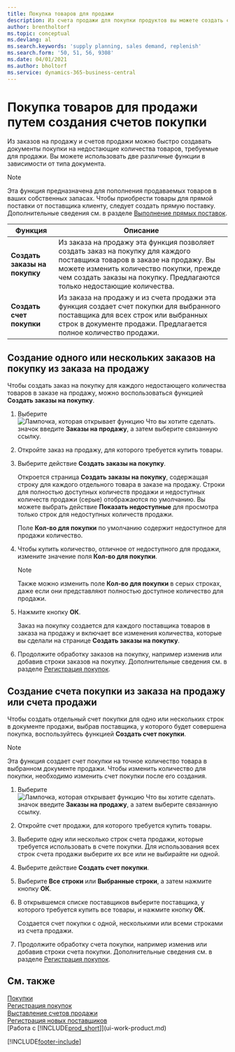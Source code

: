 ```yaml
---
title: Покупка товаров для продажи
description: Из счета продажи для покупки продуктов вы можете создать счет покупки для поставщика.
author: brentholtorf
ms.topic: conceptual
ms.devlang: al
ms.search.keywords: 'supply planning, sales demand, replenish'
ms.search.form: '50, 51, 56, 9308'
ms.date: 04/01/2021
ms.author: bholtorf
ms.service: dynamics-365-business-central
---
```

# Покупка товаров для продажи путем создания счетов покупки

Из заказов на продажу и счетов продажи можно быстро создавать документы покупки на недостающие количества товаров, требуемые для продажи. Вы можете использовать две различные функции в зависимости от типа документа.

> [!Note]
> Эта функция предназначена для пополнения продаваемых товаров в ваших собственных запасах. Чтобы приобрести товары для прямой поставки от поставщика клиенту, следует создать прямую поставку. Дополнительные сведения см. в разделе [Выполнение прямых поставок](sales-how-drop-shipment.md).   

|Функция|Описание|
|--------|-----------|
|**Создать заказы на покупку**|Из заказа на продажу эта функция позволяет создать заказ на покупку для каждого поставщика товаров в заказе на продажу. Вы можете изменить количество покупки, прежде чем создать заказы на покупку. Предлагаются только недостающие количества.
|**Создать счет покупки**|Из заказа на продажу и из счета продажи эта функция создает счет покупки для выбранного поставщика для всех строк или выбранных строк в документе продажи. Предлагается полное количество продажи.|

## Создание одного или нескольких заказов на покупку из заказа на продажу
Чтобы создать заказ на покупку для каждого недостающего количества товаров в заказе на продажу, можно воспользоваться функцией **Создать заказы на покупку**.

1. Выберите ![Лампочка, которая открывает функцию Что вы хотите сделать.](media/ui-search/search_small.png "Что вы хотите сделать") значок введите **Заказы на продажу**, а затем выберите связанную ссылку.
2. Откройте заказ на продажу, для которого требуется купить товары.
3. Выберите действие **Создать заказы на покупку**.

    Откроется страница **Создать заказы на покупку**, содержащая строку для каждого отдельного товара в заказе на продажу. Строки для полностью доступных количеств продажи и недоступных количеств продажи (серые) отображаются по умолчанию. Вы можете выбрать действие **Показать недоступные** для просмотра только строк для недоступных количеств продажи.

    Поле **Кол-во для покупки** по умолчанию содержит недоступное для продажи количество.
4. Чтобы купить количество, отличное от недоступного для продажи, измените значение поля **Кол-во для покупки**.

    > [!NOTE]  
    >   Также можно изменить поле **Кол-во для покупки** в серых строках, даже если они представляют полностью доступное количество для продажи.
5. Нажмите кнопку **ОК**.

    Заказ на покупку создается для каждого поставщика товаров в заказа на продажу и включает все изменения количества, которые вы сделали на странице **Создать заказы на покупку**.
7. Продолжите обработку заказов на покупку, например изменив или добавив строки заказов на покупку. Дополнительные сведения см. в разделе [Регистрация покупок](purchasing-how-record-purchases.md).


## Создание счета покупки из заказа на продажу или счета продажи
Чтобы создать отдельный счет покупки для одно или нескольких строк в документе продажи, выбрав поставщика, у которого будет совершена покупка, воспользуйтесь функцией **Создать счет покупки**.

> [!NOTE]  
>   Эта функция создает счет покупки на точное количество товара в выбранном документе продажи. Чтобы изменить количество для покупки, необходимо изменить счет покупки после его создания.  

1. Выберите ![Лампочка, которая открывает функцию Что вы хотите сделать.](media/ui-search/search_small.png "Что вы хотите сделать") значок введите **Заказы на продажу**, а затем выберите связанную ссылку.
2. Откройте счет продажи, для которого требуется купить товары.
3. Выберите одну или несколько строк счета продажи, которые требуется использовать в счете покупки. Для использования всех строк счета продажи выберите их все или не выбирайте ни одной.
4. Выберите действие **Создать счет покупки**.
5. Выберите **Все строки** или **Выбранные строки**, а затем нажмите кнопку **ОК**.  
6. В открывшемся списке поставщиков выберите поставщика, у которого требуется купить все товары, и нажмите кнопку **ОК**.

    Создается счет покупки с одной, несколькими или всеми строками из счета продажи.
7. Продолжите обработку счета покупки, например изменив или добавив строки счета покупки. Дополнительные сведения см. в разделе [Регистрация покупок](purchasing-how-record-purchases.md).

## См. также
[Покупки](purchasing-manage-purchasing.md)  
[Регистрация покупок](purchasing-how-record-purchases.md)  
[Выставление счетов продажи](sales-how-invoice-sales.md)  
[Регистрация новых поставщиков](purchasing-how-register-new-vendors.md)  
[Работа с [!INCLUDE[prod_short](includes/prod_short.md)]](ui-work-product.md)


[!INCLUDE[footer-include](includes/footer-banner.md)]